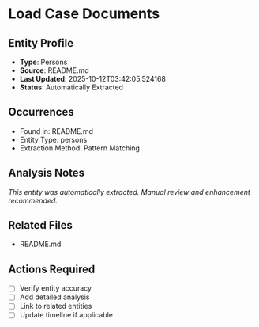 # Load Case Documents

## Entity Profile
- **Type**: Persons
- **Source**: README.md
- **Last Updated**: 2025-10-12T03:42:05.524168
- **Status**: Automatically Extracted

## Occurrences
- Found in: README.md
- Entity Type: persons
- Extraction Method: Pattern Matching

## Analysis Notes
*This entity was automatically extracted. Manual review and enhancement recommended.*

## Related Files
- README.md

## Actions Required
- [ ] Verify entity accuracy
- [ ] Add detailed analysis
- [ ] Link to related entities
- [ ] Update timeline if applicable

